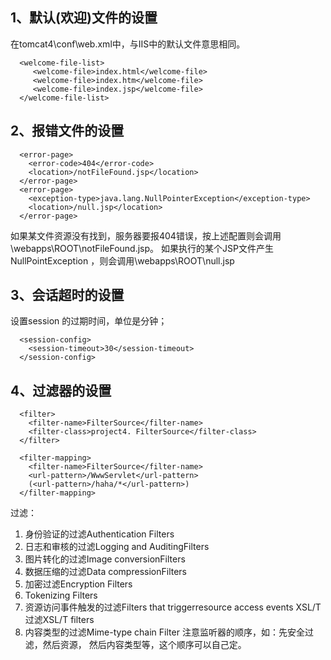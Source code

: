## 1、默认(欢迎)文件的设置

 在tomcat4\conf\web.xml中，<welcome-file-list>与IIS中的默认文件意思相同。

 ```
   <welcome-file-list>
      <welcome-file>index.html</welcome-file>
      <welcome-file>index.htm</welcome-file>
      <welcome-file>index.jsp</welcome-file>
   </welcome-file-list>
 ```

## 2、报错文件的设置
```
  <error-page>
    <error-code>404</error-code>
    <location>/notFileFound.jsp</location>
  </error-page>
  <error-page>
    <exception-type>java.lang.NullPointerException</exception-type>
    <location>/null.jsp</location>
  </error-page>
```
如果某文件资源没有找到，服务器要报404错误，按上述配置则会调用\webapps\ROOT\notFileFound.jsp。
如果执行的某个JSP文件产生NullPointException ，则会调用\webapps\ROOT\null.jsp

## 3、会话超时的设置

设置session 的过期时间，单位是分钟；
```
  <session-config>
    <session-timeout>30</session-timeout>
  </session-config>
```

## 4、过滤器的设置
```
  <filter>
    <filter-name>FilterSource</filter-name>
    <filter-class>project4. FilterSource</filter-class>
  </filter>

  <filter-mapping>
    <filter-name>FilterSource</filter-name>
    <url-pattern>/WwwServlet</url-pattern>
    (<url-pattern>/haha/*</url-pattern>)
  </filter-mapping>
```

过滤：

1. 身份验证的过滤Authentication Filters
2. 日志和审核的过滤Logging and AuditingFilters
3. 图片转化的过滤Image conversionFilters
4. 数据压缩的过滤Data compressionFilters
5. 加密过滤Encryption Filters
6. Tokenizing Filters
7. 资源访问事件触发的过滤Filters that triggerresource access events XSL/T 过滤XSL/T filters
9. 内容类型的过滤Mime-type chain Filter 注意监听器的顺序，如：先安全过滤，然后资源，
然后内容类型等，这个顺序可以自己定。

